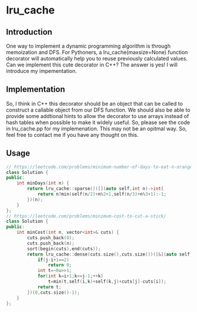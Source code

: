 # lru_cache
## Introduction
One way to implement a dynamic programming algorithm is through memoization and DFS. For Pythoners, a lru_cache(maxsize=None) function decorator will automatically help you to reuse previously calculated values. Can we implement this cute decorator in C++? The answer is yes! I will introduce my impementation.
## Implementation
So, I think in C++ this decorator should be an object that can be called to construct a callable object from our DFS function. We should also be able to provide some addtional hints to allow the decorator to use arrays instead of hash tables when possible to make it widely useful. So, please see the code in lru_cache.pp for my implemenation. This may not be an opitmal way. So, feel free to contact me if you have any thought on this.
## Usage
```cpp
// https://leetcode.com/problems/minimum-number-of-days-to-eat-n-oranges/
class Solution {
public:
    int minDays(int n) {
        return lru_cache::sparse()([](auto self,int n)->int{
            return n?min(self(n/2)+n%2+1,self(n/3)+n%3+1):-1;
        })(n);
    }
};
// https://leetcode.com/problems/minimum-cost-to-cut-a-stick/
class Solution {
public:
    int minCost(int n, vector<int>& cuts) {
        cuts.push_back(0);
        cuts.push_back(n);
        sort(begin(cuts),end(cuts));
        return lru_cache::dense(cuts.size(),cuts.size())([&](auto self,int i,int j){
            if(j-i+1==2)
                return 0;
            int t=~0u>>1;
            for(int k=i+1;k<=j-1;++k)
                t=min(t,self(i,k)+self(k,j)+cuts[j]-cuts[i]);
            return t;
        })(0,cuts.size()-1);
    }
};
```
